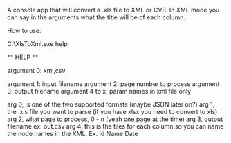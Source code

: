 A console app that will convert a .xls file to XML or CVS.
In XML mode you can say in the arguments what the title will be of each column.

How to use:

C:\XlsToXml.exe help

** HELP **

argument 0: xml,csv

argument 1: input filename
argument 2: page number to process
argument 3: output filename
argument 4 to x: param names in xml file only

arg 0, is one of the two supported formats (maybe JSON later on?)
arg 1, the .xls file you want to parse (if you have xlsx you need to convert to xls)
arg 2, what page to process, 0 - n (yeah one page at the time)
arg 3, output filename ex: out.csv
arg 4, this is the tiles for each column so you can name the node names in the XML. Ex. Id Name Date
